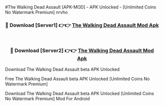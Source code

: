#The Walking Dead Assault [APK-MOD] - APK Unlocked - [Unlimited Coins No Watermark Premium] nrvho



<div align="center">

<h3>🔴 Download [Server1] 👉👉 <a href="https://momento.my/?title=The_Walking_Dead_Assault">The Walking Dead Assault Mod Apk</a></h3><br>

<h3>🔴 Download [Server2] 👉👉 <a href="https://momento.my/?title=The_Walking_Dead_Assault">The Walking Dead Assault Mod Apk</a></h3>
</div>



Download The Walking Dead Assault beta APK Unlocked

Free The Walking Dead Assault beta APK Unlocked [Unlimited Coins No Watermark Premium]

Download The Walking Dead Assault beta APK Unlocked [Unlimited Coins No Watermark Premium] Mod For Android
